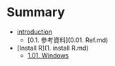 # Summary

* [introduction](README.md)
   * [0.1. 參考資料](0.01. Ref.md)
* [Install R](1. install R.md)
   * [1.01. Windows](1.01.windows.md)

